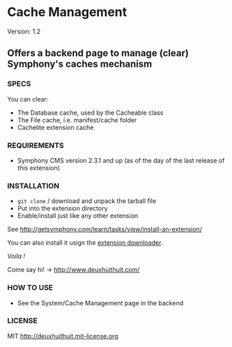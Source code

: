 # Cache Management #

Version: 1.2

## Offers a backend page to manage (clear) Symphony's caches mechanism ##

### SPECS ###

You can clear:

- The Database cache, used by the Cacheable class
- The File cache, i.e. manifest/cache folder
- Cachelite extension cache


### REQUIREMENTS ###

- Symphony CMS version 2.3.1 and up (as of the day of the last release of this extension)

### INSTALLATION ###

- `git clone` / download and unpack the tarball file
- Put into the extension directory
- Enable/install just like any other extension

See <http://getsymphony.com/learn/tasks/view/install-an-extension/>

You can also install it usign the [extension downloader](http://symphonyextensions.com/extensions/extension_downloader/).

*Voila !*

Come say hi! -> <http://www.deuxhuithuit.com/>

### HOW TO USE ###

- See the System/Cache Management page in the backend

### LICENSE ###

MIT <http://deuxhuithuit.mit-license.org>
